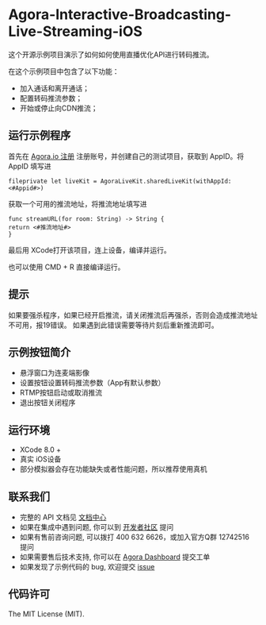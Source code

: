# **Agora-Interactive-Broadcasting-Live-Streaming-iOS**

这个开源示例项目演示了如何如何使用直播优化API进行转码推流。

在这个示例项目中包含了以下功能：

- 加入通话和离开通话；
- 配置转码推流参数；
- 开始或停止向CDN推流；

## 运行示例程序
首先在 [Agora.io 注册](https://dashboard.agora.io/cn/signup/) 注册账号，并创建自己的测试项目，获取到 AppID。将 AppID 填写进


```
fileprivate let liveKit = AgoraLiveKit.sharedLiveKit(withAppId: <#Appid#>)
```

获取一个可用的推流地址，将推流地址填写进

```
func streamURL(for room: String) -> String {
return <#推流地址#>
}
```

最后用 XCode打开该项目，连上设备，编译并运行。

也可以使用 CMD + R 直接编译运行。

## 提示
如果要强杀程序，如果已经开启推流，请关闭推流后再强杀，否则会造成推流地址不可用，报19错误。
如果遇到此错误需要等待片刻后重新推流即可。

## 示例按钮简介
- 悬浮窗口为连麦端影像
- 设置按钮设置转码推流参数（App有默认参数）
- RTMP按钮启动或取消推流
- 退出按钮关闭程序
## 运行环境
- XCode 8.0 +
- 真实 iOS设备
- 部分模拟器会存在功能缺失或者性能问题，所以推荐使用真机

## 联系我们
- 完整的 API 文档见 [文档中心](https://docs.agora.io/cn/)
- 如果在集成中遇到问题, 你可以到 [开发者社区](https://dev.agora.io/cn/) 提问
- 如果有售前咨询问题, 可以拨打 400 632 6626，或加入官方Q群 12742516 提问
- 如果需要售后技术支持, 你可以在 [Agora Dashboard](https://dashboard.agora.io) 提交工单
- 如果发现了示例代码的 bug, 欢迎提交 [issue](https://github.com/AgoraIO/Agora-Android-Voice-Tutorial-1to1/issues)

## 代码许可
The MIT License (MIT).
